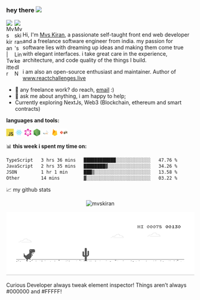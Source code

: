 ### hey there <img src="https://media.giphy.com/media/hvRJCLFzcasrR4ia7z/giphy.gif" width="25px">

<a href="https://twitter.com/mvskiren">
  <img align="left" alt="Mvs kiran | Twitter" width="22px" src="https://raw.githubusercontent.com/peterthehan/peterthehan/master/assets/twitter.svg" />
</a>
<a href="https://www.linkedin.com/in/mvskiran/">
  <img align="left" alt="Mvskiran's LinkedIN" width="22px" src="https://raw.githubusercontent.com/peterthehan/peterthehan/master/assets/linkedin.svg" />
</a>


<br />

Hi, I'm [Mvs Kiran](https://mvskiran.dev/), a passionate self-taught front end web developer and a freelance software engineer from india. my passion for software lies with dreaming up ideas and making them come true with elegant interfaces. i take great care in the experience, architecture, and code quality of the things I build.

i am also an open-source enthusiast and maintainer. Author of www.reactchallenges.live


<!--   <img align="right" alt="GIF" src="https://github.com/mvskiren/abhisheknaiidu/blob/master/code.gif?raw=true" width="500" height="320" /> -->
  
- 💼 any freelance work? do reach, [email](mailto:kiranmvs07@gmail.com) :)
- 💬 ask me about anything, i am happy to help;
- Currently exploring NextJs, Web3 (Blockchain, ethereum and smart contracts)

**languages and tools:**  

<code><img height="20" src="https://raw.githubusercontent.com/github/explore/80688e429a7d4ef2fca1e82350fe8e3517d3494d/topics/javascript/javascript.png"></code>
<code><img height="20" src="https://raw.githubusercontent.com/github/explore/80688e429a7d4ef2fca1e82350fe8e3517d3494d/topics/react/react.png"></code>
<code><img height="20" src="https://raw.githubusercontent.com/github/explore/5c058a388828bb5fde0bcafd4bc867b5bb3f26f3/topics/graphql/graphql.png"></code>
<code><img height="20" src="https://raw.githubusercontent.com/github/explore/80688e429a7d4ef2fca1e82350fe8e3517d3494d/topics/nodejs/nodejs.png"></code>
<code><img height="20" src="https://raw.githubusercontent.com/github/explore/80688e429a7d4ef2fca1e82350fe8e3517d3494d/topics/mysql/mysql.png"></code>
<code><img height="20" src="https://raw.githubusercontent.com/github/explore/80688e429a7d4ef2fca1e82350fe8e3517d3494d/topics/firebase/firebase.png"></code>
<code><img height="20" src="https://raw.githubusercontent.com/github/explore/80688e429a7d4ef2fca1e82350fe8e3517d3494d/topics/git/git.png"></code>

📊 **this week i spent my time on:**
<!--START_SECTION:waka-->

```text
TypeScript   3 hrs 36 mins   ████████████░░░░░░░░░░░░░   47.76 %
JavaScript   2 hrs 35 mins   ████████▓░░░░░░░░░░░░░░░░   34.26 %
JSON         1 hr 1 min      ███▒░░░░░░░░░░░░░░░░░░░░░   13.58 %
Other        14 mins         ▓░░░░░░░░░░░░░░░░░░░░░░░░   03.22 %
```




📈 my github stats

<p align="center"> <img src="https://github-readme-stats.vercel.app/api?username=mvskiren&show_icons=true&theme=gotham" alt="mvskiran" />

  
<!--  <img height="137px" src="https://github-readme-stats.vercel.app/api/top-langs/?username=mvskiren&hide=html&hide_title=true&hide_border=true&layout=compact&langs_count=6&exclude_repo=comp426,Redventures-Movie-Quotes&text_color=000&icon_color=fff&bg_color=0,52fa5a,4dfcff,c64dff&theme=graywhite" /></a> -->


![Dino](https://raw.githubusercontent.com/praveenscience/praveenscience/master/dino.gif)
  
Curious Developer always tweak element inspector!
Things aren’t always #000000 and #FFFFF!
